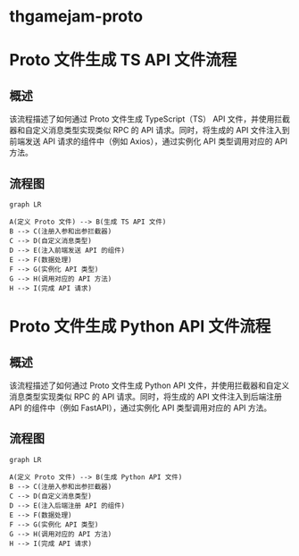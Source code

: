 # thgamejam-proto

# Proto 文件生成 TS API 文件流程

## 概述
该流程描述了如何通过 Proto 文件生成 TypeScript（TS） API 文件，并使用拦截器和自定义消息类型实现类似 RPC 的 API 请求。同时，将生成的 API 文件注入到前端发送 API 请求的组件中（例如 Axios），通过实例化 API 类型调用对应的 API 方法。

## 流程图

```mermaid
graph LR

A(定义 Proto 文件) --> B(生成 TS API 文件)
B --> C(注册入参和出参拦截器)
C --> D(自定义消息类型)
D --> E(注入前端发送 API 的组件)
E --> F(数据处理)
F --> G(实例化 API 类型)
G --> H(调用对应的 API 方法)
H --> I(完成 API 请求)
```

# Proto 文件生成 Python API 文件流程

## 概述
该流程描述了如何通过 Proto 文件生成 Python API 文件，并使用拦截器和自定义消息类型实现类似 RPC 的 API 请求。同时，将生成的 API 文件注入到后端注册 API 的组件中（例如 FastAPI），通过实例化 API 类型调用对应的 API 方法。

## 流程图

```mermaid
graph LR

A(定义 Proto 文件) --> B(生成 Python API 文件)
B --> C(注册入参和出参拦截器)
C --> D(自定义消息类型)
D --> E(注入后端注册 API 的组件)
E --> F(数据处理)
F --> G(实例化 API 类型)
G --> H(调用对应的 API 方法)
H --> I(完成 API 请求)